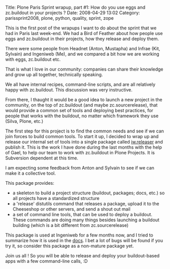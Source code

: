 Title: Plone Paris Sprint wrapup, part #1: How do you use eggs and zc.buildout in your projects ? 
Date: 2008-04-29 13:02
Category: parissprint2008, plone, python, quality, sprint, zope

This is the first post of the wrapups I want to do about the sprint that
we had in Paris last week-end. We had a Bird of Feather about how people
use eggs and zc.buildout in their projects, how they release and deploy
them.   
  
There were some people from Headnet (Anton, Mustapha) and Infrae (Kit,
Sylvain) and Ingeniweb (Me), and we compared a bit how we are working
with eggs, zc.buildout etc.   
  
That is what I love in our community: companies can share their
knowledge and grow up all together, technically speaking.   
  
We all have internal recipes, command-line scripts, and are all
relatively happy with zc.buildout. This discussion was very instructive.
  
  
From there, I thaught it would be a good idea to launch a new project
in the community, on the top of zc.buildout (and maybe
zc.sourcerelease), that would provide a common set of tools and
deploying best practices, for people that works with the buildout, no
matter which framework they use (Silva, Plone, etc.)   
  
The first step for this project is to find the common needs and see if
we can join forces to build common tools. To start it up, I decided to
wrap up and release our internal set of tools into a single package
called [iw.releaser][] and publish it. This is the work I have done
during the last months with the help of Gael, to help our team to work
with zc.buildout in Plone Projects. It is Subversion dependent at this
time.   
  
I am expecting some feedback from Anton and Sylvain to see if we can
make it a collective tool.   
  
This package provides:   
-   a skeleton to build a project structure (buildout, packages; docs,
    etc.) so all projects have a standardized structure
-   a 'release' distutils command that releases a package, upload it to
    the Cheeseshop or other servers, and send a shout out mail
-   a set of command line tools, that can be used to deploy a buildout.
    These commands are doing many things besides launching a buildout
    building (which is a bit different from zc.sourcerelease)

  
This package is used at Ingeniweb for a few months now, and I tried to
summarize how it is used in the [docs][iw.releaser]. I bet a lot of bugs
will be found if you try it, so consider this package as a non-mature
package yet.   
  
Join us all ! So you will be able to release and deploy your
buildout-based apps with a few command-line calls, :D

  [iw.releaser]: http://pypi.python.org/pypi/iw.releaser/
